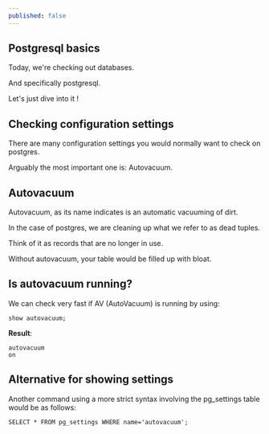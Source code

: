 ```yaml
---
published: false
---
```

## Postgresql basics

Today, we're checking out databases.

And specifically postgresql.

Let's just dive into it !

## Checking configuration settings
There are many configuration settings you would normally want to check on postgres.

Arguably the most important one is: Autovacuum.

## Autovacuum
Autovacuum, as its name indicates is an automatic vacuuming of dirt.

In the case of postgres, we are cleaning up what we refer to as dead tuples.


Think of it as records that are no longer in use.

Without autovacuum, your table would be filled up with bloat.

## Is autovacuum running?
We can check very fast if AV (AutoVacuum) is running by using:

```
show autovacuum;
```

**Result**:
```
autovacuum
on
```

## Alternative for showing settings
Another command using a more strict syntax involving the pg_settings table would be as follows:
```
SELECT * FROM pg_settings WHERE name='autovacuum';
```

